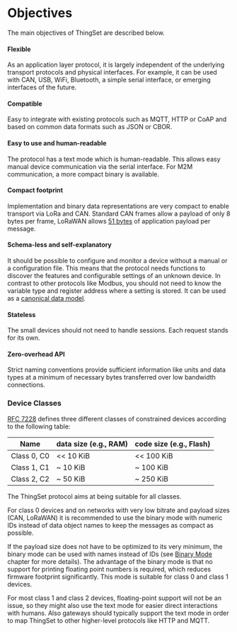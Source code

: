 # Objectives

The main objectives of ThingSet are described below.

#### Flexible

As an application layer protocol, it is largely independent of the underlying transport protocols and physical interfaces. For example, it can be used with CAN, USB, WiFi, Bluetooth, a simple serial interface, or emerging interfaces of the future.

#### Compatible

Easy to integrate with existing protocols such as MQTT, HTTP or CoAP and based on common data formats such as JSON or CBOR.

#### Easy to use and human-readable

The protocol has a text mode which is human-readable. This allows easy manual device communication via the serial interface. For M2M communication, a more compact binary is available.

#### Compact footprint

Implementation and binary data representations are very compact to enable transport via LoRa and CAN. Standard CAN frames allow a payload of only 8 bytes per frame, LoRaWAN allows [51 bytes](https://www.thethingsnetwork.org/forum/t/limitations-data-rate-packet-size-30-seconds-uplink-and-10-messages-downlink-per-day-fair-access-policy/1300) of application payload per message.

#### Schema-less and self-explanatory

It should be possible to configure and monitor a device without a manual or a configuration file. This means that the protocol needs functions to discover the features and configurable settings of an unknown device. In contrast to other protocols like Modbus, you should not need to know the variable type and register address where a setting is stored. It can be used as a [canonical data model](https://en.wikipedia.org/wiki/Canonical_model).

#### Stateless

The small devices should not need to handle sessions. Each request stands for its own.

#### Zero-overhead API

Strict naming conventions provide sufficient information like units and data types at a minimum of necessary bytes transferred over low bandwidth connections.

### Device Classes

[RFC 7228](https://datatracker.ietf.org/doc/html/rfc7228) defines three different classes of constrained devices according to the following table:

| Name        | data size (e.g., RAM) | code size (e.g., Flash) |
|-------------|-----------------------|-------------------------|
| Class 0, C0 | << 10 KiB             | << 100 KiB              |
| Class 1, C1 | ~ 10 KiB              | ~ 100 KiB               |
| Class 2, C2 | ~ 50 KiB              | ~ 250 KiB               |

The ThingSet protocol aims at being suitable for all classes.

For class 0 devices and on networks with very low bitrate and payload sizes (CAN, LoRaWAN) it is recommended to use the binary mode with numeric IDs instead of data object names to keep the messages as compact as possible.

If the payload size does not have to be optimized to its very minimum, the binary mode can be used with names instead of IDs (see [Binary Mode](2c_binary_mode.md) chapter for more details). The advantage of the binary mode is that no support for printing floating point numbers is required, which reduces firmware footprint significantly. This mode is suitable for class 0 and class 1 devices.

For most class 1 and class 2 devices, floating-point support will not be an issue, so they might also use the text mode for easier direct interactions with humans. Also gateways should typically support the text mode in order to map ThingSet to other higher-level protocols like HTTP and MQTT.
